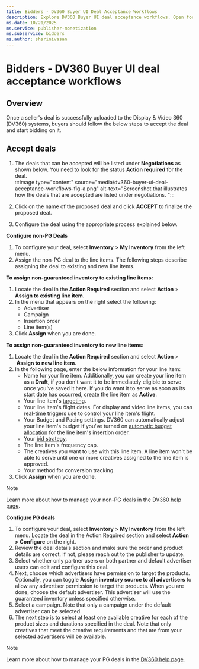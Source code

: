 ```yaml
---
title: Bidders - DV360 Buyer UI Deal Acceptance Workflows
description: Explore DV360 Buyer UI deal acceptance workflows. Open for testing by selected sellers. Contact your account representative to participate.
ms.date: 10/21/2025
ms.service: publisher-monetization
ms.subservice: bidders
ms.author: shsrinivasan
---
```


# Bidders - DV360 Buyer UI deal acceptance workflows

## Overview

Once a seller's deal is successfully uploaded to the Display & Video 360 (DV360) systems, buyers should follow the below steps to accept the deal and start bidding on it.

## Accept deals

1. The deals that can be accepted will be listed under **Negotiations** as shown below. You need to look for the status **Action required** for the deal.  
:::image type="content" source="media/dv360-buyer-ui-deal-acceptance-workflows-fig-a.png" alt-text="Screenshot that illustrates how the deals that are accepted are listed under negotiations. ":::

1. Click on the name of the proposed deal and click **ACCEPT** to finalize the proposed deal.
1. Configure the deal using the appropriate process explained below.

**Configure non-PG Deals**

1. To configure your deal, select **Inventory** >  **My Inventory** from the left menu.
1. Assign the non-PG deal to the line items. The following steps describe assigning the deal to existing and new line items.  

**To assign non-guaranteed inventory to existing line items:**

1. Locate the deal in the **Action Required** section and select **Action** >  **Assign to existing line item**.
1. In the menu that appears on the right select the following:
    - Advertiser
    - Campaign
    - Insertion order
    - Line item(s)
1. Click **Assign** when you are done.

**To assign non-guaranteed inventory to new line items:**

1. Locate the deal in the **Action Required** section and select **Action** >  **Assign to new line item**.
1. In the following page, enter the below information for your line item:
    - Name for your line item. Additionally, you can create your line item as a **Draft**, if you don't want it to be immediately eligible to serve once you've saved it here. If you do want it to serve as soon as its start date has occurred, create the line item as **Active**.
    - Your line item's [targeting](https://support.google.com/displayvideo/answer/2949929).
    - Your line item's flight dates. For display and video line items, you can [real-time triggers](https://support.google.com/displayvideo/answer/9265340) use to control  your line item's flight.  
    - Your Budget and Pacing settings. DV360 can automatically adjust your line item's budget if you've turned on [automatic budget allocation](https://support.google.com/displayvideo/answer/2956568) for the line item's insertion order.  
    - Your [bid strategy](https://support.google.com/displayvideo/answer/2997422).  
    - The line item's frequency cap.  
    - The creatives you want to use with this line item. A line item won't be able to serve until one or more creatives assigned to the line item is approved.  
    - Your method for conversion tracking.  
1. Click **Assign** when you are done.

> [!NOTE]
> Learn more about how to manage your non-PG deals in the [DV360 help page](https://support.google.com/displayvideo/answer/6224774?hl=en&amp;ref_topic=6224744).

**Configure PG deals**

1. To configure your deal, select **Inventory** >  **My Inventory** from the left menu. Locate the deal in the   Action Required section and select **Action >  Configure** on the right.
1. Review the deal details section and make sure the order and product details are correct. If not, please reach out to the publisher to update.
1. Select whether only partner users or both partner and default advertiser users can edit and configure this deal.
1. Next, choose which advertisers have permission to target the products. Optionally, you can toggle **Assign inventory source to all advertisers** to allow any advertiser permission to target the products. When you are done, choose the default advertiser. This advertiser will use the guaranteed inventory unless specified otherwise.
1. Select a campaign. Note that only a campaign under the default advertiser can be selected.
1. The next step is to select at least one available creative for each of the product sizes and durations specified in the deal. Note that only creatives that meet the creative requirements and that are from your selected advertisers will be available.

> [!NOTE]
> Learn more about how to manage your PG deals in the [DV360 help page](https://support.google.com/displayvideo/answer/7067656?hl=en#configuring).
